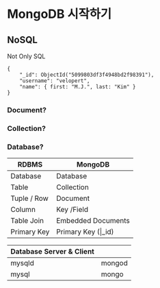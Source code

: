 # MongoDB 시작하기

## NoSQL

Not Only SQL

```
{
    "_id": ObjectId("5099803df3f4948bd2f98391"),
    "username": "velopert",
    "name": { first: "M.J.", last: "Kim" }
}
```

### Document?

### Collection?

### Database?

| RDBMS       | MongoDB              |
| ----------- | -------------------- |
| Database    | Database             |
| Table       | Collection           |
| Tuple / Row | Document             |
| Column      | Key /Field           |
| Table Join  | Embedded Documents   |
| Primary Key | Primary Key (\|\_id) |

| Database Server & Client |        |
| ------------------------ | ------ |
| mysqld                   | mongod |
| mysql                    | mongo  |
